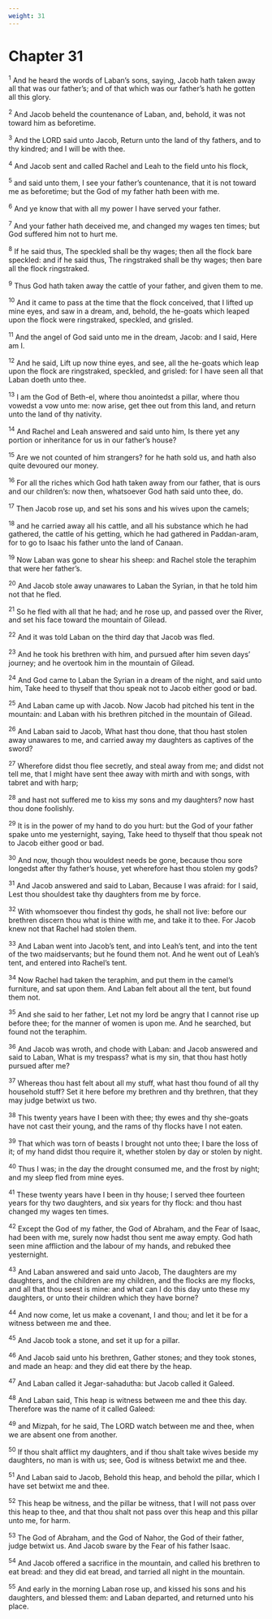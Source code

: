 ```yaml
---
weight: 31
---
```


# Chapter 31

<sup>1</sup> And he heard the words of Laban’s sons, saying, Jacob hath taken away all that was our father’s; and of that which was our father’s hath he gotten all this glory. 

<sup>2</sup> And Jacob beheld the countenance of Laban, and, behold, it was not toward him as beforetime. 

<sup>3</sup> And the LORD said unto Jacob, Return unto the land of thy fathers, and to thy kindred; and I will be with thee. 

<sup>4</sup> And Jacob sent and called Rachel and Leah to the field unto his flock, 

<sup>5</sup> and said unto them, I see your father’s countenance, that it is not toward me as beforetime; but the God of my father hath been with me. 

<sup>6</sup> And ye know that with all my power I have served your father. 

<sup>7</sup> And your father hath deceived me, and changed my wages ten times; but God suffered him not to hurt me. 

<sup>8</sup> If he said thus, The speckled shall be thy wages; then all the flock bare speckled: and if he said thus, The ringstraked shall be thy wages; then bare all the flock ringstraked. 

<sup>9</sup> Thus God hath taken away the cattle of your father, and given them to me. 

<sup>10</sup> And it came to pass at the time that the flock conceived, that I lifted up mine eyes, and saw in a dream, and, behold, the he-goats which leaped upon the flock were ringstraked, speckled, and grisled. 

<sup>11</sup> And the angel of God said unto me in the dream, Jacob: and I said, Here am I. 

<sup>12</sup> And he said, Lift up now thine eyes, and see, all the he-goats which leap upon the flock are ringstraked, speckled, and grisled: for I have seen all that Laban doeth unto thee. 

<sup>13</sup> I am the God of Beth-el, where thou anointedst a pillar, where thou vowedst a vow unto me: now arise, get thee out from this land, and return unto the land of thy nativity. 

<sup>14</sup> And Rachel and Leah answered and said unto him, Is there yet any portion or inheritance for us in our father’s house? 

<sup>15</sup> Are we not counted of him strangers? for he hath sold us, and hath also quite devoured our money. 

<sup>16</sup> For all the riches which God hath taken away from our father, that is ours and our children’s: now then, whatsoever God hath said unto thee, do. 

<sup>17</sup> Then Jacob rose up, and set his sons and his wives upon the camels; 

<sup>18</sup> and he carried away all his cattle, and all his substance which he had gathered, the cattle of his getting, which he had gathered in Paddan-aram, for to go to Isaac his father unto the land of Canaan. 

<sup>19</sup> Now Laban was gone to shear his sheep: and Rachel stole the teraphim that were her father’s. 

<sup>20</sup> And Jacob stole away unawares to Laban the Syrian, in that he told him not that he fled. 

<sup>21</sup> So he fled with all that he had; and he rose up, and passed over the River, and set his face toward the mountain of Gilead. 

<sup>22</sup> And it was told Laban on the third day that Jacob was fled. 

<sup>23</sup> And he took his brethren with him, and pursued after him seven days’ journey; and he overtook him in the mountain of Gilead. 

<sup>24</sup> And God came to Laban the Syrian in a dream of the night, and said unto him, Take heed to thyself that thou speak not to Jacob either good or bad. 

<sup>25</sup> And Laban came up with Jacob. Now Jacob had pitched his tent in the mountain: and Laban with his brethren pitched in the mountain of Gilead. 

<sup>26</sup> And Laban said to Jacob, What hast thou done, that thou hast stolen away unawares to me, and carried away my daughters as captives of the sword? 

<sup>27</sup> Wherefore didst thou flee secretly, and steal away from me; and didst not tell me, that I might have sent thee away with mirth and with songs, with tabret and with harp; 

<sup>28</sup> and hast not suffered me to kiss my sons and my daughters? now hast thou done foolishly. 

<sup>29</sup> It is in the power of my hand to do you hurt: but the God of your father spake unto me yesternight, saying, Take heed to thyself that thou speak not to Jacob either good or bad. 

<sup>30</sup> And now, though thou wouldest needs be gone, because thou sore longedst after thy father’s house, yet wherefore hast thou stolen my gods? 

<sup>31</sup> And Jacob answered and said to Laban, Because I was afraid: for I said, Lest thou shouldest take thy daughters from me by force. 

<sup>32</sup> With whomsoever thou findest thy gods, he shall not live: before our brethren discern thou what is thine with me, and take it to thee. For Jacob knew not that Rachel had stolen them. 

<sup>33</sup> And Laban went into Jacob’s tent, and into Leah’s tent, and into the tent of the two maidservants; but he found them not. And he went out of Leah’s tent, and entered into Rachel’s tent. 

<sup>34</sup> Now Rachel had taken the teraphim, and put them in the camel’s furniture, and sat upon them. And Laban felt about all the tent, but found them not. 

<sup>35</sup> And she said to her father, Let not my lord be angry that I cannot rise up before thee; for the manner of women is upon me. And he searched, but found not the teraphim. 

<sup>36</sup> And Jacob was wroth, and chode with Laban: and Jacob answered and said to Laban, What is my trespass? what is my sin, that thou hast hotly pursued after me? 

<sup>37</sup> Whereas thou hast felt about all my stuff, what hast thou found of all thy household stuff? Set it here before my brethren and thy brethren, that they may judge betwixt us two. 

<sup>38</sup> This twenty years have I been with thee; thy ewes and thy she-goats have not cast their young, and the rams of thy flocks have I not eaten. 

<sup>39</sup> That which was torn of beasts I brought not unto thee; I bare the loss of it; of my hand didst thou require it, whether stolen by day or stolen by night. 

<sup>40</sup> Thus I was; in the day the drought consumed me, and the frost by night; and my sleep fled from mine eyes. 

<sup>41</sup> These twenty years have I been in thy house; I served thee fourteen years for thy two daughters, and six years for thy flock: and thou hast changed my wages ten times. 

<sup>42</sup> Except the God of my father, the God of Abraham, and the Fear of Isaac, had been with me, surely now hadst thou sent me away empty. God hath seen mine affliction and the labour of my hands, and rebuked thee yesternight. 

<sup>43</sup> And Laban answered and said unto Jacob, The daughters are my daughters, and the children are my children, and the flocks are my flocks, and all that thou seest is mine: and what can I do this day unto these my daughters, or unto their children which they have borne? 

<sup>44</sup> And now come, let us make a covenant, I and thou; and let it be for a witness between me and thee. 

<sup>45</sup> And Jacob took a stone, and set it up for a pillar. 

<sup>46</sup> And Jacob said unto his brethren, Gather stones; and they took stones, and made an heap: and they did eat there by the heap. 

<sup>47</sup> And Laban called it Jegar-sahadutha: but Jacob called it Galeed. 

<sup>48</sup> And Laban said, This heap is witness between me and thee this day. Therefore was the name of it called Galeed: 

<sup>49</sup> and Mizpah, for he said, The LORD watch between me and thee, when we are absent one from another. 

<sup>50</sup> If thou shalt afflict my daughters, and if thou shalt take wives beside my daughters, no man is with us; see, God is witness betwixt me and thee. 

<sup>51</sup> And Laban said to Jacob, Behold this heap, and behold the pillar, which I have set betwixt me and thee. 

<sup>52</sup> This heap be witness, and the pillar be witness, that I will not pass over this heap to thee, and that thou shalt not pass over this heap and this pillar unto me, for harm. 

<sup>53</sup> The God of Abraham, and the God of Nahor, the God of their father, judge betwixt us. And Jacob sware by the Fear of his father Isaac. 

<sup>54</sup> And Jacob offered a sacrifice in the mountain, and called his brethren to eat bread: and they did eat bread, and tarried all night in the mountain. 

<sup>55</sup> And early in the morning Laban rose up, and kissed his sons and his daughters, and blessed them: and Laban departed, and returned unto his place. 


